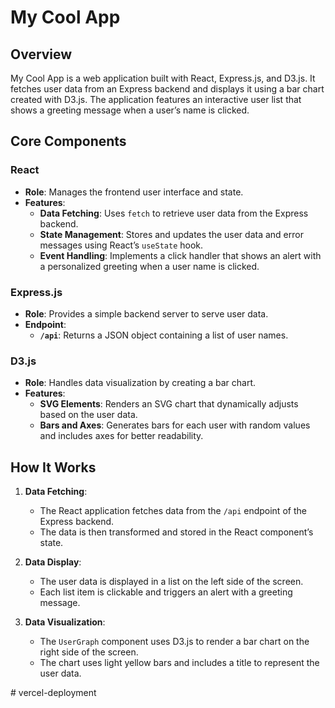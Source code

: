 # My Cool App

## Overview

My Cool App is a web application built with React, Express.js, and D3.js. It fetches user data from an Express backend and displays it using a bar chart created with D3.js. The application features an interactive user list that shows a greeting message when a user’s name is clicked.

## Core Components

### React

- **Role**: Manages the frontend user interface and state.
- **Features**:
  - **Data Fetching**: Uses `fetch` to retrieve user data from the Express backend.
  - **State Management**: Stores and updates the user data and error messages using React’s `useState` hook.
  - **Event Handling**: Implements a click handler that shows an alert with a personalized greeting when a user name is clicked.

### Express.js

- **Role**: Provides a simple backend server to serve user data.
- **Endpoint**:
  - **`/api`**: Returns a JSON object containing a list of user names.

### D3.js

- **Role**: Handles data visualization by creating a bar chart.
- **Features**:
  - **SVG Elements**: Renders an SVG chart that dynamically adjusts based on the user data.
  - **Bars and Axes**: Generates bars for each user with random values and includes axes for better readability.

## How It Works

1. **Data Fetching**:
   - The React application fetches data from the `/api` endpoint of the Express backend.
   - The data is then transformed and stored in the React component’s state.

2. **Data Display**:
   - The user data is displayed in a list on the left side of the screen.
   - Each list item is clickable and triggers an alert with a greeting message.

3. **Data Visualization**:
   - The `UserGraph` component uses D3.js to render a bar chart on the right side of the screen.
   - The chart uses light yellow bars and includes a title to represent the user data.

#   v e r c e l - d e p l o y m e n t  
 